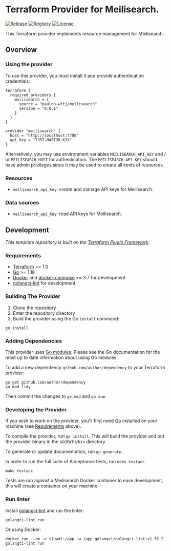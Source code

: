 # Terraform Provider for Meilisearch.

[![Release](https://img.shields.io/github/v/release/project0/terraform-provider-podman)](https://github.com/project0/terraform-provider-podman/releases)
[![Registry](https://img.shields.io/badge/registry-doc%40latest-lightgrey?logo=terraform)](https://registry.terraform.io/providers/pauldn-wttj/meilisearch/latest/docs)
[![License](https://img.shields.io/badge/license-Mozilla-blue.svg)](https://github.com/project0/terraform-provider-podman/blob/main/LICENSE)

This Terraform provider implements resource management for Meilisearch.

## Overview

### Using the provider

To use this provider, you must install it and provide authentication credentials:

```hcl
terraform {
  required_providers {
    meilisearch = {
      source = "pauldn-wttj/meilisearch"
      version = "0.0.1"
    }
  }
}

provider "meilisearch" {
  host = "http://localhost:7700"
  api_key = "T35T-M45T3R-K3Y"
}
```

Alternatively, you may use environment variables `MEILISEARCH_API_KEY` and / or `MEILISEARCH_HOST` for authentication.
The `MEILISEARCH_API_KEY` should have admin privileges since it may be used to create all kinds of resources.

### Resources

- `meilisearch_api_key`: create and manage API keys for Meilisearch.

### Data sources

- `meilisearch_api_key`: read API keys for Meilisearch.

## Development

_This template repository is built on the [Terraform Plugin Framework](https://github.com/hashicorp/terraform-plugin-framework)._

### Requirements

- [Terraform](https://www.terraform.io/downloads.html) >= 1.0
- [Go](https://golang.org/doc/install) >= 1.18
- [Docker](https://docs.docker.com/engine/install/) and [docker-compose](https://docs.docker.com/compose/install/) >= 3.7 for development
- [golangci-lint](https://golangci-lint.run/usage/install/) for development

### Building The Provider

1. Clone the repository
1. Enter the repository directory
1. Build the provider using the Go `install` command:

```shell
go install
```

### Adding Dependencies

This provider uses [Go modules](https://github.com/golang/go/wiki/Modules).
Please see the Go documentation for the most up to date information about using Go modules.

To add a new dependency `github.com/author/dependency` to your Terraform provider:

```shell
go get github.com/author/dependency
go mod tidy
```

Then commit the changes to `go.mod` and `go.sum`.

### Developing the Provider

If you wish to work on the provider, you'll first need [Go](http://www.golang.org) installed on your machine (see [Requirements](#requirements) above).

To compile the provider, run `go install`. This will build the provider and put the provider binary in the `$GOPATH/bin` directory.

To generate or update documentation, run `go generate`.

In order to run the full suite of Acceptance tests, run `make testacc`.

```shell
make testacc
```

Tests are run against a Meilisearch Docker container to ease development, this will create a container on your machine.

### Run linter

Install [golangci-lint](https://golangci-lint.run/usage/install/) and run the linter:

```shell
golangci-lint run
```

Or using Docker:

```shell
docker run --rm -v $(pwd):/app -w /app golangci/golangci-lint:v1.52.2 golangci-lint run
```
